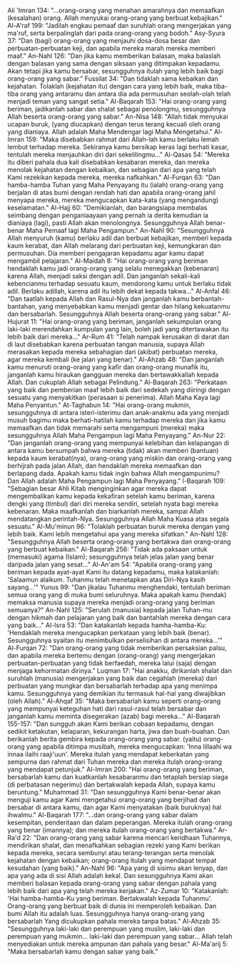Ali 'Imran 134: "...orang-orang yang menahan amarahnya dan memaafkan (kesalahan) orang. Allah menyukai orang-orang yang berbuat kebajikan."
Al-A'raf 199: "Jadilah engkau pemaaf dan suruhlah orang mengerjakan yang ma'ruf, serta berpalinglah dari pada orang-orang yang bodoh."
Asy-Syura 37: "Dan (bagi) orang-orang yang menjauhi dosa-dosa besar dan perbuatan-perbuatan keji, dan apabila mereka marah mereka memberi maaf."
An-Nahl 126: "Dan jika kamu memberikan balasan, maka balaslah dengan balasan yang sama dengan siksaan yang ditimpakan kepadamu. Akan tetapi jika kamu bersabar, sesungguhnya itulah yang lebih baik bagi orang-orang yang sabar."
Fussilat 34: "Dan tidaklah sama kebaikan dan kejahatan. Tolaklah (kejahatan itu) dengan cara yang lebih baik, maka tiba-tiba orang yang antaramu dan antara dia ada permusuhan seolah-olah telah menjadi teman yang sangat setia."
Al-Baqarah 153: "Hai orang-orang yang beriman, jadikanlah sabar dan shalat sebagai penolongmu, sesungguhnya Allah beserta orang-orang yang sabar."
An-Nisa 148: "Allah tidak menyukai ucapan buruk, (yang diucapkan) dengan terus terang kecuali oleh orang yang dianiaya. Allah adalah Maha Mendengar lagi Maha Mengetahui."
Al-Imran 159: "Maka disebabkan rahmat dari Allah-lah kamu berlaku lemah lembut terhadap mereka. Sekiranya kamu bersikap keras lagi berhati kasar, tentulah mereka menjauhkan diri dari sekelilingmu..."
Al-Qasas 54: "Mereka itu diberi pahala dua kali disebabkan kesabaran mereka, dan mereka menolak kejahatan dengan kebaikan, dan sebagian dari apa yang telah Kami rezekikan kepada mereka, mereka nafkahkan."
Al-Furqan 63: "Dan hamba-hamba Tuhan yang Maha Penyayang itu (ialah) orang-orang yang berjalan di atas bumi dengan rendah hati dan apabila orang-orang jahil menyapa mereka, mereka mengucapkan kata-kata (yang mengandung) keselamatan."
Al-Hajj 60: "Demikianlah, dan barangsiapa membalas seimbang dengan penganiaayaan yang pernah ia derita kemudian ia dianiaya (lagi), pasti Allah akan menolongnya. Sesungguhnya Allah benar-benar Maha Pemaaf lagi Maha Pengampun."
An-Nahl 90: "Sesungguhnya Allah menyuruh (kamu) berlaku adil dan berbuat kebajikan, memberi kepada kaum kerabat, dan Allah melarang dari perbuatan keji, kemungkaran dan permusuhan. Dia memberi pengajaran kepadamu agar kamu dapat mengambil pelajaran."
Al-Maidah 8: "Hai orang-orang yang beriman hendaklah kamu jadi orang-orang yang selalu menegakkan (kebenaran) karena Allah, menjadi saksi dengan adil. Dan janganlah sekali-kali kebencianmu terhadap sesuatu kaum, mendorong kamu untuk berlaku tidak adil. Berlaku adillah, karena adil itu lebih dekat kepada takwa..."
Al-Anfal 46: "Dan taatlah kepada Allah dan Rasul-Nya dan janganlah kamu berbantah-bantahan, yang menyebabkan kamu menjadi gentar dan hilang kekuatanmu dan bersabarlah. Sesungguhnya Allah beserta orang-orang yang sabar."
Al-Hujurat 11: "Hai orang-orang yang beriman, janganlah sekumpulan orang laki-laki merendahkan kumpulan yang lain, boleh jadi yang ditertawakan itu lebih baik dari mereka..."
Ar-Rum 41: "Telah nampak kerusakan di darat dan di laut disebabkan karena perbuatan tangan manusia, supaya Allah merasakan kepada mereka sebahagian dari (akibat) perbuatan mereka, agar mereka kembali (ke jalan yang benar)."
Al-Ahzab 48: "Dan janganlah kamu menuruti orang-orang yang kafir dan orang-orang munafik itu, janganlah kamu hiraukan gangguan mereka dan bertawakkallah kepada Allah. Dan cukuplah Allah sebagai Pelindung."
Al-Baqarah 263: "Perkataan yang baik dan pemberian maaf lebih baik dari sedekah yang diiringi dengan sesuatu yang menyakitkan (perasaan si penerima). Allah Maha Kaya lagi Maha Penyantun."
At-Taghabun 14: "Hai orang-orang mukmin, sesungguhnya di antara isteri-isterimu dan anak-anakmu ada yang menjadi musuh bagimu maka berhati-hatilah kamu terhadap mereka dan jika kamu memaafkan dan tidak memarahi serta mengampuni (mereka) maka sesungguhnya Allah Maha Pengampun lagi Maha Penyayang."
An-Nur 22: "Dan janganlah orang-orang yang mempunyai kelebihan dan kelapangan di antara kamu bersumpah bahwa mereka (tidak) akan memberi (bantuan) kepada kaum kerabat(nya), orang-orang yang miskin dan orang-orang yang berhijrah pada jalan Allah, dan hendaklah mereka memaafkan dan berlapang dada. Apakah kamu tidak ingin bahwa Allah mengampunimu? Dan Allah adalah Maha Pengampun lagi Maha Penyayang."
l-Baqarah 109: "Sebagian besar Ahli Kitab menginginkan agar mereka dapat mengembalikan kamu kepada kekafiran setelah kamu beriman, karena dengki yang (timbul) dari diri mereka sendiri, setelah nyata bagi mereka kebenaran. Maka maafkanlah dan biarkanlah mereka, sampai Allah mendatangkan perintah-Nya. Sesungguhnya Allah Maha Kuasa atas segala sesuatu."
Al-Mu'minun 96: "Tolaklah perbuatan buruk mereka dengan yang lebih baik. Kami lebih mengetahui apa yang mereka sifatkan."
An-Nahl 128: "Sesungguhnya Allah beserta orang-orang yang bertakwa dan orang-orang yang berbuat kebaikan."
Al-Baqarah 256: "Tidak ada paksaan untuk (memasuki) agama (Islam); sesungguhnya telah jelas jalan yang benar daripada jalan yang sesat..."
Al-An'am 54: "Apabila orang-orang yang beriman kepada ayat-ayat Kami itu datang kepadamu, maka katakanlah: 'Salaamun alaikum. Tuhanmu telah menetapkan atas Diri-Nya kasih sayang...'"
Yunus 99: "Dan jikalau Tuhanmu menghendaki, tentulah beriman semua orang yang di muka bumi seluruhnya. Maka apakah kamu (hendak) memaksa manusia supaya mereka menjadi orang-orang yang beriman semuanya?"
An-Nahl 125: "Serulah (manusia) kepada jalan Tuhan-mu dengan hikmah dan pelajaran yang baik dan bantahlah mereka dengan cara yang baik..."
Al-Isra 53: "Dan katakanlah kepada hamha-hamba-Ku: 'Hendaklah mereka mengucapkan perkataan yang lebih baik (benar). Sesungguhnya syaitan itu menimbulkan perselisihan di antara mereka...'"
Al-Furqan 72: "Dan orang-orang yang tidak memberikan persaksian palsu, dan apabila mereka bertemu dengan (orang-orang) yang mengerjakan perbuatan-perbuatan yang tidak berfaedah, mereka lalui (saja) dengan menjaga kehormatan dirinya."
Luqman 17: "Hai anakku, dirikanlah shalat dan suruhlah (manusia) mengerjakan yang baik dan cegahlah (mereka) dari perbuatan yang mungkar dan bersabarlah terhadap apa yang menimpa kamu. Sesungguhnya yang demikian itu termasuk hal-hal yang diwajibkan (oleh Allah)."
Al-Ahqaf 35: "Maka bersabarlah kamu seperti orang-orang yang mempunyai keteguhan hati dari rasul-rasul telah bersabar dan janganlah kamu meminta disegerakan (azab) bagi mereka..."
Al-Baqarah 155-157: "Dan sungguh akan Kami berikan cobaan kepadamu, dengan sedikit ketakutan, kelaparan, kekurangan harta, jiwa dan buah-buahan. Dan berikanlah berita gembira kepada orang-orang yang sabar. (yaitu) orang-orang yang apabila ditimpa musibah, mereka mengucapkan: 'Inna lillaahi wa innaa ilaihi raaji'uun'. Mereka itulah yang mendapat keberkatan yang sempurna dan rahmat dari Tuhan mereka dan mereka itulah orang-orang yang mendapat petunjuk."
Al-Imran 200: "Hai orang-orang yang beriman, bersabarlah kamu dan kuatkanlah kesabaranmu dan tetaplah bersiap siaga (di perbatasan negerimu) dan bertakwalah kepada Allah, supaya kamu beruntung."
Muhammad 31: "Dan sesungguhnya Kami benar-benar akan menguji kamu agar Kami mengetahui orang-orang yang berjihad dan bersabar di antara kamu, dan agar Kami menyatakan (baik buruknya) hal ihwalmu."
Al-Baqarah 177: "...dan orang-orang yang sabar dalam kesempitan, penderitaan dan dalam peperangan. Mereka itulah orang-orang yang benar (imannya); dan mereka itulah orang-orang yang bertakwa."
Ar-Ra'd 22: "Dan orang-orang yang sabar karena mencari keridhaan Tuhannya, mendirikan shalat, dan menafkahkan sebagian rezeki yang Kami berikan kepada mereka, secara sembunyi atau terang-terangan serta menolak kejahatan dengan kebaikan; orang-orang itulah yang mendapat tempat kesudahan (yang baik)."
An-Nahl 96: "Apa yang di sisimu akan lenyap, dan apa yang ada di sisi Allah adalah kekal. Dan sesungguhnya Kami akan memberi balasan kepada orang-orang yang sabar dengan pahala yang lebih baik dari apa yang telah mereka kerjakan."
Az-Zumar 10: "Katakanlah: 'Hai hamba-hamba-Ku yang beriman. Bertakwalah kepada Tuhanmu'. Orang-orang yang berbuat baik di dunia ini memperoleh kebaikan. Dan bumi Allah itu adalah luas. Sesungguhnya hanya orang-orang yang bersabarlah Yang dicukupkan pahala mereka tanpa batas."
Al-Ahzab 35: "Sesungguhnya laki-laki dan perempuan yang muslim, laki-laki dan perempuan yang mukmin... laki-laki dan perempuan yang sabar... Allah telah menyediakan untuk mereka ampunan dan pahala yang besar."
Al-Ma'arij 5: "Maka bersabarlah kamu dengan sabar yang baik."